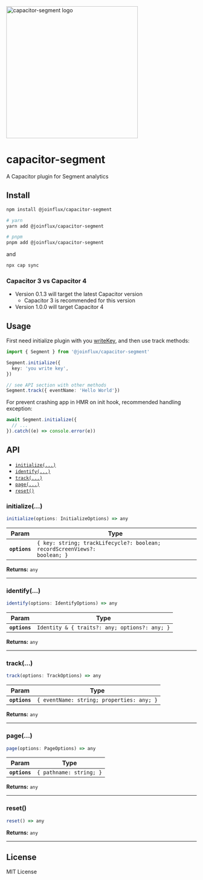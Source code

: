 <img width="348" alt="capacitor-segment logo" src="https://user-images.githubusercontent.com/12596485/147050756-e69b1c19-7adb-4b12-a029-65f7faae3dcb.png">

# capacitor-segment

A Capacitor plugin for Segment analytics

## Install

```sh
npm install @joinflux/capacitor-segment

# yarn
yarn add @joinflux/capacitor-segment

# pnpm
pnpm add @joinflux/capacitor-segment
```

and

```sh
npx cap sync
```

### Capacitor 3 vs Capacitor 4

- Version 0.1.3 will target the latest Capacitor version
  - Capacitor 3 is recommended for this version
- Version 1.0.0 will target Capacitor 4

## Usage

First need initialize plugin with you [writeKey](https://segment.com/docs/connections/find-writekey/), and then use track methods:

```ts 
import { Segment } from '@joinflux/capacitor-segment'

Segment.initialize({
  key: 'you write key',
})

// see API section with other methods 
Segment.track({ eventName: 'Hello World'})
```

For prevent crashing app in HMR on init hook, recommended handling exception: 

```ts
await Segment.initialize({
  // ...
}).catch((e) => console.error(e))
```

## API

<docgen-index>

- [`initialize(...)`](#initialize)
- [`identify(...)`](#identify)
- [`track(...)`](#track)
- [`page(...)`](#page)
- [`reset()`](#reset)

</docgen-index>

<docgen-api>
<!--Update the source file JSDoc comments and rerun docgen to update the docs below-->

### initialize(...)

```typescript
initialize(options: InitializeOptions) => any
```

| Param         | Type                                                                                 |
| ------------- | ------------------------------------------------------------------------------------ |
| **`options`** | <code>{ key: string; trackLifecycle?: boolean; recordScreenViews?: boolean; }</code> |

**Returns:** <code>any</code>

---

### identify(...)

```typescript
identify(options: IdentifyOptions) => any
```

| Param         | Type                                                     |
| ------------- | -------------------------------------------------------- |
| **`options`** | <code>Identity & { traits?: any; options?: any; }</code> |

**Returns:** <code>any</code>

---

### track(...)

```typescript
track(options: TrackOptions) => any
```

| Param         | Type                                                 |
| ------------- | ---------------------------------------------------- |
| **`options`** | <code>{ eventName: string; properties: any; }</code> |

**Returns:** <code>any</code>

---

### page(...)

```typescript
page(options: PageOptions) => any
```

| Param         | Type                               |
| ------------- | ---------------------------------- |
| **`options`** | <code>{ pathname: string; }</code> |

**Returns:** <code>any</code>

---

### reset()

```typescript
reset() => any
```

**Returns:** <code>any</code>

---

</docgen-api>

## License

MIT License
